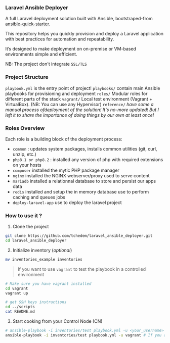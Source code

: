 ### Laravel Ansible Deployer

A full Laravel deployment solution built with Ansible, bootstraped-from [ansible-quick-starter](https://github.com/tchedem/ansible-quick-starter).

This repository helps you quickly provision and deploy a Laravel application with best practices for automation and repeatability.

It’s designed to make deployment on on-premise or VM-based environments simple and efficient.

NB: The project don't integrate `SSL/TLS`

### Project Structure

`playbook.yml` is the entry point of project! 
`playbooks/` contain main Ansible playbooks for provisioning and deployment
`roles/` Modular roles for different parts of the stack
`vagrant/` Local test environment (Vagrant + VirtualBox). (NB: You can use any Hypervisor)
`reference/` *have some a manual process ofdeployment of the solution! It's no-more updated! But I left it to share the importance of doing things by our own at least once!*

### Roles Overview

Each role is a building block of the deployment process:

- `common` : updates system packages, installs common utilities (git, curl, unzip, etc.)
- `php8.1 or php8.2` : installed any version of php with required extensions on your hosts
- `composer` installed the mytic PHP package manager
- `nginx` installed the NGINX webserver/proxy used to serve content
- `mariadb` installed a relationnal database to store and persist our apps data
- `redis` installed and setup the in memory database use to perform caching and queues jobs
- `deploy-laravel-app` use to deploy the laravel project


### How to use it ?

1. Clone the project
```bash
git clone https://github.com/tchedem/laravel_ansible_deployer.git
cd laravel_ansible_deployer
```

2. Initialize inventory (*optional*)
```bash
mv inventories_example inventories
```


> If you want to use `vagrant` to test the playbook in a controlled environment
```bash
# Make sure you have vagrant installed
cd vagrant
vagrant up

# get SSH keys instructions
cd ../scripts
cat README.md
```

3. Start cooking from your Control Node (CN)
```bash
# ansible-playbook -i inventories/test playbook.yml -u <your_username>
ansible-playbook -i inventories/test playbook.yml -u vagrant # If you are using vagrant
```